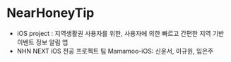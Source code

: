 # NearHoneyTip
* iOS project : 지역생활권 사용자를 위한, 사용자에 의한 빠르고 간편한 지역 기반 이벤트 정보 알림 앱
* NHN NEXT iOS 전공 프로젝트 팀 Mamamoo-iOS: 신윤서, 이규원, 임은주
